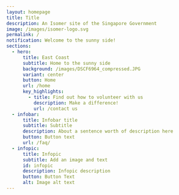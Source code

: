 ```yaml
---
layout: homepage
title: Title
description: An Isomer site of the Singapore Government
image: /images/isomer-logo.svg
permalink: /
notification: Welcome to the sunny side!
sections:
  - hero:
      title: East Coast
      subtitle: Home to the sunny side
      background: /images/DSCF6964_compressed.JPG
      variant: center
      button: Home
      url: /home
      key_highlights:
        - title: Find out how to volunteer with us
          description: Make a difference!
          url: /contact us
  - infobar:
      title: Infobar title
      subtitle: Subtitle
      description: About a sentence worth of description here
      button: Button text
      url: /faq/
  - infopic:
      title: Infopic
      subtitle: Add an image and text
      id: infopic
      description: Infopic description
      button: Button Text
      alt: Image alt text
---
```

